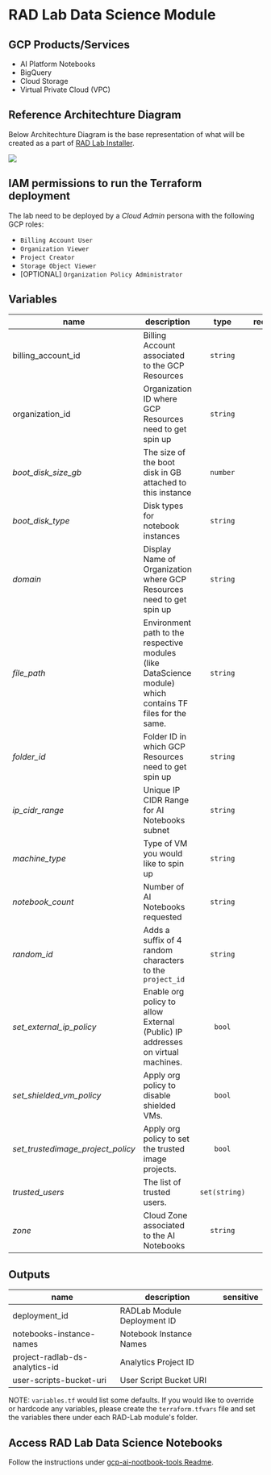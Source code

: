 # RAD Lab Data Science Module

## GCP Products/Services 

* AI Platform Notebooks
* BigQuery
* Cloud Storage
* Virtual Private Cloud (VPC)

## Reference Architechture Diagram

Below Architechture Diagram is the base representation of what will be created as a part of [RAD Lab Installer](../../radlab-installer/radlab.py).

![](../../docs/images/V1_DataScience.png)

## IAM permissions to run the Terraform deployment

The lab need to be deployed by a _Cloud Admin_ persona with the following GCP roles:
* `Billing Account User`
* `Organization Viewer`
* `Project Creator`
* `Storage Object Viewer`
* [OPTIONAL] `Organization Policy Administrator`

<!-- BEGIN TFDOC -->
## Variables

| name | description | type | required | default |
|---|---|:---: |:---:|:---:|
| billing_account_id | Billing Account associated to the GCP Resources | <code title="">string</code> | ✓ |  |
| organization_id | Organization ID where GCP Resources need to get spin up | <code title="">string</code> | ✓ |  |
| *boot_disk_size_gb* | The size of the boot disk in GB attached to this instance | <code title="">number</code> |  | <code title="">100</code> |
| *boot_disk_type* | Disk types for notebook instances | <code title="">string</code> |  | <code title="">PD_SSD</code> |
| *domain* | Display Name of Organization where GCP Resources need to get spin up | <code title="">string</code> |  | <code title=""></code> |
| *file_path* | Environment path to the respective modules (like DataScience module) which contains TF files for the same. | <code title="">string</code> |  | <code title=""></code> |
| *folder_id* | Folder ID in which GCP Resources need to get spin up | <code title="">string</code> |  | <code title=""></code> |
| *ip_cidr_range* | Unique IP CIDR Range for AI Notebooks subnet | <code title="">string</code> |  | <code title="">10.142.190.0/24</code> |
| *machine_type* | Type of VM you would like to spin up | <code title="">string</code> |  | <code title="">n1-standard-1</code> |
| *notebook_count* | Number of AI Notebooks requested | <code title="">string</code> |  | <code title="">1</code> |
| *random_id* | Adds a suffix of 4 random characters to the `project_id` | <code title="">string</code> |  | <code title=""></code> |
| *set_external_ip_policy* | Enable org policy to allow External (Public) IP addresses on virtual machines. | <code title="">bool</code> |  | <code title="">true</code> |
| *set_shielded_vm_policy* | Apply org policy to disable shielded VMs. | <code title="">bool</code> |  | <code title="">true</code> |
| *set_trustedimage_project_policy* | Apply org policy to set the trusted image projects. | <code title="">bool</code> |  | <code title="">true</code> |
| *trusted_users* | The list of trusted users. | <code title="set&#40;string&#41;">set(string)</code> |  | <code title="">[]</code> |
| *zone* | Cloud Zone associated to the AI Notebooks | <code title="">string</code> |  | <code title="">us-east4-c</code> |

## Outputs

| name | description | sensitive |
|---|---|:---:|
| deployment_id | RADLab Module Deployment ID |  |
| notebooks-instance-names | Notebook Instance Names |  |
| project-radlab-ds-analytics-id | Analytics Project ID |  |
| user-scripts-bucket-uri | User Script Bucket URI |  |
<!-- END TFDOC -->

NOTE: `variables.tf` would list some defaults. If you would like to override or hardcode any variables, please create the `terraform.tfvars` file and set the variables there under each RAD-Lab module's folder.

## Access RAD Lab Data Science Notebooks

Follow the instructions under [gcp-ai-nootbook-tools Readme](./scripts/usage/README.md).